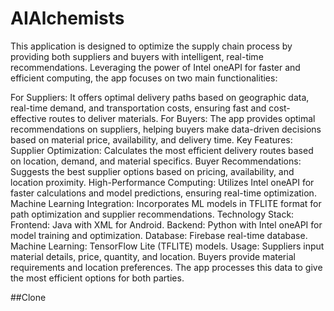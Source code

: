 # AIAlchemists
This application is designed to optimize the supply chain process by providing both suppliers and buyers with intelligent, real-time recommendations. Leveraging the power of Intel oneAPI for faster and efficient computing, the app focuses on two main functionalities:

For Suppliers: It offers optimal delivery paths based on geographic data, real-time demand, and transportation costs, ensuring fast and cost-effective routes to deliver materials.
For Buyers: The app provides optimal recommendations on suppliers, helping buyers make data-driven decisions based on material price, availability, and delivery time.
Key Features:
Supplier Optimization: Calculates the most efficient delivery routes based on location, demand, and material specifics.
Buyer Recommendations: Suggests the best supplier options based on pricing, availability, and location proximity.
High-Performance Computing: Utilizes Intel oneAPI for faster calculations and model predictions, ensuring real-time optimization.
Machine Learning Integration: Incorporates ML models in TFLITE format for path optimization and supplier recommendations.
Technology Stack:
Frontend: Java with XML for Android.
Backend: Python with Intel oneAPI for model training and optimization.
Database: Firebase real-time database.
Machine Learning: TensorFlow Lite (TFLITE) models.
Usage:
Suppliers input material details, price, quantity, and location.
Buyers provide material requirements and location preferences.
The app processes this data to give the most efficient options for both parties.

##Clone
